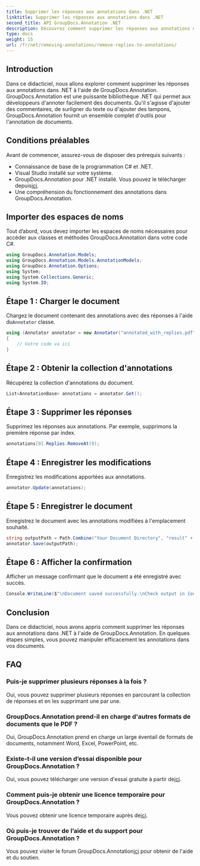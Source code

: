 ```yaml
---
title: Supprimer les réponses aux annotations dans .NET
linktitle: Supprimer les réponses aux annotations dans .NET
second_title: API GroupDocs.Annotation .NET
description: Découvrez comment supprimer les réponses aux annotations dans .NET à l’aide de GroupDocs.Annotation. Guide étape par étape avec des exemples de code.
type: docs
weight: 15
url: /fr/net/removing-annotations/remove-replies-to-annotations/
---
```

## Introduction
Dans ce didacticiel, nous allons explorer comment supprimer les réponses aux annotations dans .NET à l'aide de GroupDocs.Annotation. GroupDocs.Annotation est une puissante bibliothèque .NET qui permet aux développeurs d'annoter facilement des documents. Qu'il s'agisse d'ajouter des commentaires, de surligner du texte ou d'ajouter des tampons, GroupDocs.Annotation fournit un ensemble complet d'outils pour l'annotation de documents.
## Conditions préalables
Avant de commencer, assurez-vous de disposer des prérequis suivants :
- Connaissance de base de la programmation C# et .NET.
- Visual Studio installé sur votre système.
-  GroupDocs.Annotation pour .NET installé. Vous pouvez le télécharger depuis[ici](https://releases.groupdocs.com/annotation/net/).
- Une compréhension du fonctionnement des annotations dans GroupDocs.Annotation.

## Importer des espaces de noms
Tout d’abord, vous devez importer les espaces de noms nécessaires pour accéder aux classes et méthodes GroupDocs.Annotation dans votre code C#.
```csharp
using GroupDocs.Annotation.Models;
using GroupDocs.Annotation.Models.AnnotationModels;
using GroupDocs.Annotation.Options;
using System;
using System.Collections.Generic;
using System.IO;
```
## Étape 1 : Charger le document
 Chargez le document contenant des annotations avec des réponses à l'aide du`Annotator` classe.
```csharp
using (Annotator annotator = new Annotator("annotated_with_replies.pdf"))
{
    // Votre code va ici
}
```
## Étape 2 : Obtenir la collection d'annotations
Récupérez la collection d'annotations du document.
```csharp
List<AnnotationBase> annotations = annotator.Get();
```
## Étape 3 : Supprimer les réponses
Supprimez les réponses aux annotations. Par exemple, supprimons la première réponse par index.
```csharp
annotations[0].Replies.RemoveAt(0);
```
## Étape 4 : Enregistrer les modifications
Enregistrez les modifications apportées aux annotations.
```csharp
annotator.Update(annotations);
```
## Étape 5 : Enregistrer le document
Enregistrez le document avec les annotations modifiées à l'emplacement souhaité.
```csharp
string outputPath = Path.Combine("Your Document Directory", "result" + Path.GetExtension("input.pdf"));
annotator.Save(outputPath);
```
## Étape 6 : Afficher la confirmation
Afficher un message confirmant que le document a été enregistré avec succès.
```csharp
Console.WriteLine($"\nDocument saved successfully.\nCheck output in {outputPath}.");
```

## Conclusion
Dans ce didacticiel, nous avons appris comment supprimer les réponses aux annotations dans .NET à l'aide de GroupDocs.Annotation. En quelques étapes simples, vous pouvez manipuler efficacement les annotations dans vos documents.
## FAQ
### Puis-je supprimer plusieurs réponses à la fois ?
Oui, vous pouvez supprimer plusieurs réponses en parcourant la collection de réponses et en les supprimant une par une.
### GroupDocs.Annotation prend-il en charge d'autres formats de documents que le PDF ?
Oui, GroupDocs.Annotation prend en charge un large éventail de formats de documents, notamment Word, Excel, PowerPoint, etc.
### Existe-t-il une version d’essai disponible pour GroupDocs.Annotation ?
 Oui, vous pouvez télécharger une version d'essai gratuite à partir de[ici](https://releases.groupdocs.com/).
### Comment puis-je obtenir une licence temporaire pour GroupDocs.Annotation ?
 Vous pouvez obtenir une licence temporaire auprès de[ici](https://purchase.groupdocs.com/temporary-license/).
### Où puis-je trouver de l’aide et du support pour GroupDocs.Annotation ?
 Vous pouvez visiter le forum GroupDocs.Annotation[ici](https://forum.groupdocs.com/c/annotation/10) pour obtenir de l'aide et du soutien.